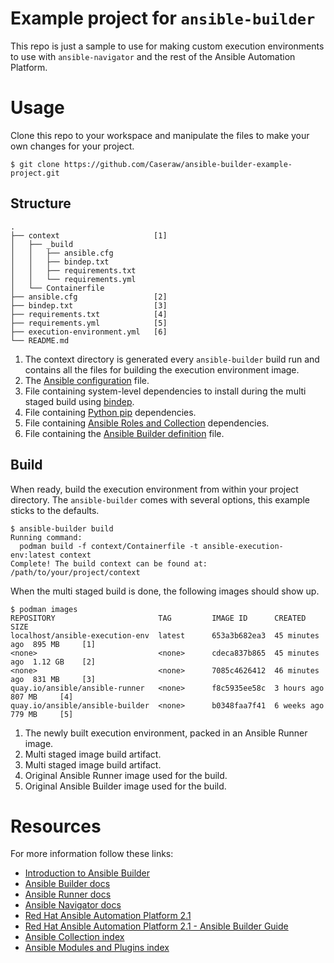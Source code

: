 # Example project for `ansible-builder`

This repo is just a sample to use for making custom execution environments to
use with `ansible-navigator` and the rest of the Ansible Automation Platform.

# Usage

Clone this repo to your workspace and manipulate the files to make your own
changes for your project.

```shell
$ git clone https://github.com/Caseraw/ansible-builder-example-project.git
```

## Structure

```shell
.
├── context                     [1]
│   ├── _build
│   │   ├── ansible.cfg
│   │   ├── bindep.txt
│   │   ├── requirements.txt
│   │   └── requirements.yml
│   └── Containerfile
├── ansible.cfg                 [2]
├── bindep.txt                  [3]
├── requirements.txt            [4]
├── requirements.yml            [5]
├── execution-environment.yml   [6]
└── README.md
```

1. The context directory is generated every `ansible-builder` build run and
   contains all the files for building the execution environment image.
2. The [Ansible configuration](https://docs.ansible.com/ansible/latest/installation_guide/intro_configuration.html) file.
3. File containing system-level dependencies to install during the multi staged
   build using [bindep](https://docs.opendev.org/opendev/bindep/latest/readme.html).
4. File containing [Python pip](https://pip.pypa.io/en/stable/user_guide/#requirements-files) dependencies.
5. File containing [Ansible Roles and Collection](https://docs.ansible.com/ansible/latest/user_guide/collections_using.html) dependencies.
6. File containing the [Ansible Builder definition](https://access.redhat.com/documentation/en-us/red_hat_ansible_automation_platform/2.1/html/ansible_builder_guide/assembly-using-builder#con-building-definition-file) file.

## Build

When ready, build the execution environment from within your project directory.
The `ansible-builder` comes with several options, this example sticks to the
defaults.

```shell
$ ansible-builder build
Running command:
  podman build -f context/Containerfile -t ansible-execution-env:latest context
Complete! The build context can be found at: /path/to/your/project/context
```

When the multi staged build is done, the following images should show up.

```shell
$ podman images
REPOSITORY                       TAG         IMAGE ID      CREATED         SIZE
localhost/ansible-execution-env  latest      653a3b682ea3  45 minutes ago  895 MB     [1]
<none>                           <none>      cdeca837b865  45 minutes ago  1.12 GB    [2]
<none>                           <none>      7085c4626412  46 minutes ago  831 MB     [3]
quay.io/ansible/ansible-runner   <none>      f8c5935ee58c  3 hours ago     807 MB     [4]
quay.io/ansible/ansible-builder  <none>      b0348faa7f41  6 weeks ago     779 MB     [5]
```

1. The newly built execution environment, packed in an Ansible Runner image.
2. Multi staged image build artifact.
3. Multi staged image build artifact.
4. Original Ansible Runner image used for the build.
6. Original Ansible Builder image used for the build.

# Resources

For more information follow these links:

- [Introduction to Ansible Builder](https://www.ansible.com/blog/introduction-to-ansible-builder)
- [Ansible Builder docs](https://ansible-builder.readthedocs.io/en/stable/)
- [Ansible Runner docs](https://ansible-runner.readthedocs.io/en/stable/)
- [Ansible Navigator docs](https://ansible-navigator.readthedocs.io/)
- [Red Hat Ansible Automation Platform 2.1](https://access.redhat.com/documentation/en-us/red_hat_ansible_automation_platform/2.1)
- [Red Hat Ansible Automation Platform 2.1 - Ansible Builder Guide](https://access.redhat.com/documentation/en-us/red_hat_ansible_automation_platform/2.1/html-single/ansible_builder_guide/index)
- [Ansible Collection index](https://docs.ansible.com/ansible/latest/collections/index.html)
- [Ansible Modules and Plugins index](https://docs.ansible.com/ansible/latest/collections/all_plugins.html)